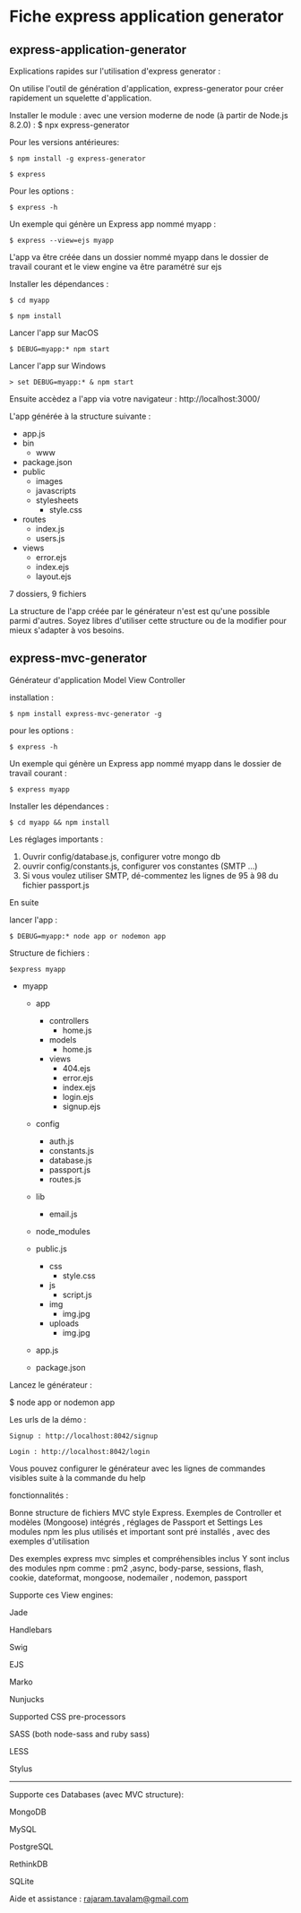# Fiche express application generator

## express-application-generator
Explications rapides sur l'utilisation d'express generator :

On utilise l'outil de génération d'application, express-generator pour créer rapidement
un squelette d'application.
 
Installer le module :
avec une version moderne de node (à partir de Node.js 8.2.0) : $ npx express-generator

Pour les versions antérieures:

`$ npm install -g express-generator`

`$ express`

Pour les options :

`$ express -h`

Un exemple qui génère un Express app nommé myapp :

`$ express --view=ejs myapp`


L'app va être créée dans un dossier nommé myapp dans le dossier de travail courant et le view engine va être paramétré sur ejs

Installer les dépendances :

`$ cd myapp`

`$ npm install`

Lancer l'app sur MacOS

`$ DEBUG=myapp:* npm start`

Lancer l'app sur Windows

`> set DEBUG=myapp:* & npm start`

Ensuite accèdez a l'app via votre navigateur : http://localhost:3000/ 

L'app générée à la structure suivante :

* app.js
* bin
    * www
* package.json
* public
    * images
    * javascripts
    * stylesheets
        * style.css
* routes
    * index.js
    * users.js
* views
    * error.ejs
    * index.ejs
    * layout.ejs

7 dossiers, 9 fichiers

La structure de l'app créée par le générateur n'est est qu'une possible parmi d'autres. Soyez libres d'utiliser cette structure ou de la modifier pour mieux s'adapter à vos besoins.

## express-mvc-generator
Générateur d'application Model View Controller

installation :

`$ npm install express-mvc-generator -g`

pour les options :

`$ express -h`

Un exemple qui génère un Express app nommé myapp dans le dossier de travail courant :

`$ express myapp`

Installer les dépendances :

`$ cd myapp && npm install`

Les réglages importants :

1. Ouvrir config/database.js, configurer votre mongo db
2. ouvrir config/constants.js, configurer vos constantes (SMTP ...)
3. Si vous voulez utiliser SMTP, dé-commentez les lignes de 95 à 98 du fichier passport.js

En suite

lancer l'app :

`$ DEBUG=myapp:* node app or nodemon app`

Structure de fichiers :

`$express myapp`

* myapp
  * app
    * controllers
      * home.js
    * models
      * home.js
    * views
      * 404.ejs
      * error.ejs
      * index.ejs
      * login.ejs
      * signup.ejs
      
  * config
    * auth.js
    * constants.js
    * database.js
    * passport.js
    * routes.js
     
  * lib
    * email.js
    
  * node_modules
  
  * public.js
    * css
      * style.css
    * js
      * script.js
    * img
      * img.jpg
    * uploads
      * img.jpg
      
  * app.js
    
  * package.json
    
    
Lancez le générateur :

$ node app or nodemon app

Les urls de la démo :

`Signup : http://localhost:8042/signup`

`Login : http://localhost:8042/login`

Vous pouvez configurer le générateur avec les lignes de commandes visibles suite à la commande du help

fonctionnalités : 

Bonne structure de fichiers MVC style Express.
Exemples de Controller et modèles (Mongoose) intégrés , réglages de Passport et Settings
Les modules npm les plus utilisés et important sont pré installés , avec des exemples d'utilisation

Des exemples express mvc simples et compréhensibles inclus
Y sont inclus des  modules npm comme : pm2 ,async, body-parse, sessions, flash, cookie, dateformat, mongoose, nodemailer , nodemon, passport

Supporte ces View engines:

Jade

Handlebars

Swig

EJS

Marko

Nunjucks

Supported CSS pre-processors

SASS (both node-sass and ruby sass)

LESS

Stylus

-------------------------------------------
Supporte ces Databases (avec MVC structure):

MongoDB

MySQL

PostgreSQL

RethinkDB

SQLite


Aide et assistance : rajaram.tavalam@gmail.com







